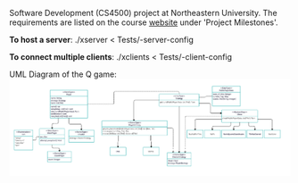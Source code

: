 Software Development (CS4500) project at Northeastern University. The requirements are listed on the course <a href="https://course.ccs.neu.edu/cs4500f23/">website</a> under 'Project Milestones'.

<b>To host a server</b>: ./xserver <port> < Tests/<n>-server-config

<b>To connect multiple clients</b>: ./xclients <port> < Tests/<n>-client-config

UML Diagram of the Q game:
![PlayerMap](uml.png)
